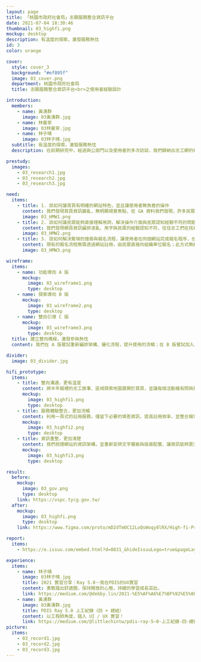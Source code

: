 ```yaml
---
layout: page
title: 「桃園市政府社會局」志願服務整合資訊平台
date: 2021-07-04 18:30:46
thumbnail: 03_highfi.png
mockup: desktop
description: 有溫度的探索，激發服務熱忱
id: 3
color: orange

cover:
  style: cover_3
  background: "#ef895f"
  image: 03_cover.png
  department: 桃園市政府社會局
  title: 志願服務整合資訊平台<br>之使用者經驗設計

introduction:
  members:
    - name: 黃湧群
      image: 03黃湧群.jpg
    - name: 林曼寧
      image: 03林曼寧.jpg
    - name: 林子晴
      image: 03林子晴.jpg
  subtitle: 有溫度的探索，激發服務熱忱
  description: 在前期研究中，經過與公部門以及使用者的多次訪談，我們歸納出志工網的幾點問題，其中包含：媒合功能使用率不高、資訊呈現方式不佳等，最後定義了我們的 Problem Statement 為「該如何讓志工網的操作更加流暢且有溫度，讓無論是有經驗的志工以及一般民眾更願意使用，進而提升志工媒合率」。

prestudy:
  images:
    - 03_research1.jpg
    - 03_research2.jpg
    - 03_research3.jpg

need:
  items:
    - title: 1. 該如何讓首頁有明確的網站特色，並且讓使用者無負擔的操作
      content: 我們發現首頁資訊雜亂，無明顯視覺焦點，從 GA 資料我們發現，許多民眾一進入網頁即快速離開。
      image: 03_HMW1.png
    - title: 2. 該如何讓民眾能夠直接理解用詞，解決操作介面與民眾認知經驗不符的問題，並減少期望落差
      content: 我們發現網頁資訊編排凌亂、用字與民眾的經驗認知不符，往往志工們在找尋活動時耗費很多時間心力。
      image: 03_HMW2.png
    - title: 3. 該如何解決繁瑣的搜尋與報名流程，讓使用者在同個網站完成報名程序，也能讓社會局清楚掌握媒合名單
      content: 現有的報名流程無需透過網站註冊，由民眾直接向組織單位報名；此方式無統一資料收集整理、社會局也無法掌握報名狀況。
      image: 03_HMW3.png

wireframe:
  items:
    - name: 功能導向 A 版
      mockup:
        image: 03_wireframe1.png
        type: desktop
    - name: 探索導向 B 版
      mockup:
        image: 03_wireframe2.png
        type: desktop
    - name: 雙向引導 C 版
      mockup:
        image: 03_wireframe3.png
        type: desktop
  title: 建立雙向橋樑，激發參與熱忱
  content: 我們在 A 版嘗試重新編排架構、優化流程，提升使用的流暢；在 B 版嘗試加入身分別區分、凸顯人物故事，激發使用者參與志工的熱情；在 C 版嘗試將 A / B 兩版特色融合，並加上雙向溝通的特色，以「簡化流程步驟＋有溫度的探索內容＋雙向橋樑」成為我們最終的設計方向。

divider:
  image: 03_divider.jpg

hifi_prototype:
  items:
    - title: 雙向溝通，更有溫度
      content: 將半年報裡的志工故事、區域探索地圖展開於首頁，並讓每個活動擁有問與答的欄位，讓資訊透明化；並且利用民眾熟悉且親切的說明文字，建立民眾與公部門的橋樑。
      mockup:
        image: 03_highfi1.png
        type: desktop
    - title: 服務體驗整合，更加流暢
      content: 利用一頁式的註冊服務，僅留下必要的填答資訊，提高註冊效率，並整合報名服務於網站上，期望提升媒合功能的使用率，同時也讓社會局能掌握報名狀況。
      mockup:
        image: 03_highfi2.png
        type: desktop
    - title: 資訊重整，更加清楚
      content: 我們梳理網站的資訊架構，並重新安排文字層級與版面配置，讓資訊能夠更清楚的呈現，志工在探索活動時，也能更快速的找到有興趣的志工活動。
      mockup:
        image: 03_highfi3.png
        type: desktop

result:
  before:
    mockup:
      image: 03_gov.png
      type: desktop
    link: https://vspc.tycg.gov.tw/
  after:
    mockup:
      image: 03_highfi.png
      type: desktop
    link: https://www.figma.com/proto/mD2dTmOC12LoQsWoqy8lRX/High-fi-Prototype?node-id=870%3A12870&scaling=min-zoom&starting-point-node-id=906%3A11962&show-proto-sidebar=1

report:
  items: 
    - https://e.issuu.com/embed.html?d=0831_&hideIssuuLogo=true&pageLayout=singlePage&u=pdis.tw

experience:
  items:
    - name: 林子晴
      image: 03林子晴.jpg
      title: 2021 實習分享｜Ray 5.0－我在PDIS的UX實習
      content: 勇敢踏出舒適圈，保持開放的心態，持續的學習成長茁壯。
      link: https://medium.com/@debby.lin/2021-%E5%AF%A6%E7%BF%92%E5%88%86%E4%BA%AB-ray-5-0-%E6%88%91%E5%9C%A8pdis%E7%9A%84ux%E5%AF%A6%E7%BF%92-c660b9a9c2bb
    - name: 黃湧群
      image: 03黃湧群.jpg
      title: PDIS Ray 5.0 上工紀錄（四 + 總結）
      content: 以工程師角度，踏入 UI / UX 實習！
      link: https://medium.com/@littlechintw/pdis-ray-5–0-上工紀錄-四-總結-653b3278b0a0
picture:
  items:
    - 03_record1.jpg
    - 03_record2.jpg
    - 03_record3.jpg
---
```

